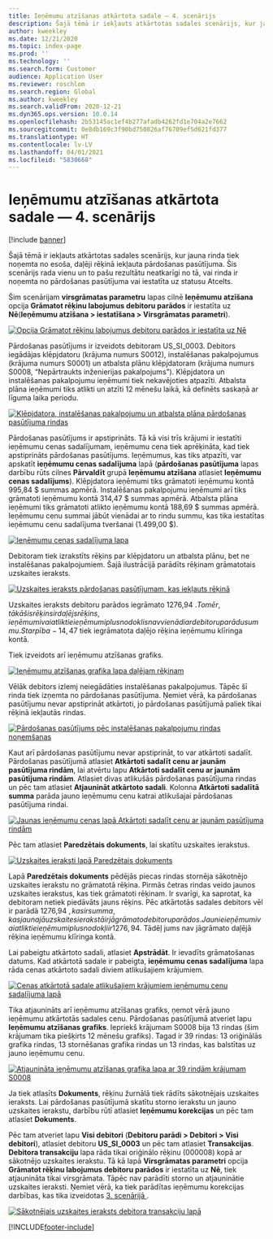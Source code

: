 ```yaml
---
title: Ieņēmumu atzīšanas atkārtota sadale — 4. scenārijs
description: Šajā tēmā ir iekļauts atkārtotas sadales scenārijs, kur jauna rinda tiek noņemta no esoša, daļēji rēķinā iekļauta pārdošanas pasūtījuma. Šis scenārijs rada vienu un to pašu rezultātu neatkarīgi no tā, vai rinda ir noņemta no pārdošanas pasūtījuma vai iestatīta uz statusu Atcelts.
author: kweekley
ms.date: 12/21/2020
ms.topic: index-page
ms.prod: ''
ms.technology: ''
ms.search.form: Customer
audience: Application User
ms.reviewer: roschlom
ms.search.region: Global
ms.author: kweekley
ms.search.validFrom: 2020-12-21
ms.dyn365.ops.version: 10.0.14
ms.openlocfilehash: 2b53145ac1ef4b277afadb4262fd1e704a2e7662
ms.sourcegitcommit: 0e8db169c3f90bd750826af76709ef5d621fd377
ms.translationtype: HT
ms.contentlocale: lv-LV
ms.lasthandoff: 04/01/2021
ms.locfileid: "5830668"
---
```

# <a name="revenue-recognition-reallocation--scenario-4"></a>Ieņēmumu atzīšanas atkārtota sadale — 4. scenārijs

[!include [banner](../includes/banner.md)]

Šajā tēmā ir iekļauts atkārtotas sadales scenārijs, kur jauna rinda tiek noņemta no esoša, daļēji rēķinā iekļauta pārdošanas pasūtījuma. Šis scenārijs rada vienu un to pašu rezultātu neatkarīgi no tā, vai rinda ir noņemta no pārdošanas pasūtījuma vai iestatīta uz statusu Atcelts.

Šim scenārijam **virsgrāmatas parametru** lapas cilnē **Ieņēmumu atzīšana** opcija **Grāmatot rēķinu labojumus debitoru parādos** ir iestatīta uz **Nē**(**Ieņēmumu atzīšana \> iestatīšana \> Virsgrāmatas parametri**).

[![Opcija Grāmatot rēķinu labojumus debitoru parādos ir iestatīta uz Nē](./media/37_rev-rec-scenarios.png)](./media/37_rev-rec-scenarios.png)

Pārdošanas pasūtījums ir izveidots debitoram US\_SI\_0003. Debitors iegādājas klēpjdatoru (krājuma numurs S0012), instalēšanas pakalpojumus (krājuma numurs S0001) un atbalsta plānu klēpjdatoram (krājuma numurs S0008, “Nepārtraukts inženierijas pakalpojums”). Klēpjdatora un instalēšanas pakalpojumu ieņēmumi tiek nekavējoties atpazīti. Atbalsta plāna ieņēmumi tiks atlikti un atzīti 12 mēnešu laikā, kā definēts saskaņā ar līguma laika periodu.

[![Klēpjdatora, instalēšanas pakalpojumu un atbalsta plāna pārdošanas pasūtījuma rindas](./media/38_rev-rec-scenarios.png)](./media/38_rev-rec-scenarios.png)

Pārdošanas pasūtījums ir apstiprināts. Tā kā visi trīs krājumi ir iestatīti ieņēmumu cenas sadalījumam, ieņēmumu cena tiek aprēķināta, kad tiek apstiprināts pārdošanas pasūtījums. Ieņēmumus, kas tiks atpazīti, var apskatīt **ieņēmumu cenas sadalījuma** lapā (**pārdošanas pasūtījuma** lapas darbību rūts cilnes **Pārvaldīt** grupā **Ieņēmumu atzīšana** atlasiet **Ieņēmumu cenas sadalījums**). Klēpjdatora ieņēmumi tiks grāmatoti ieņēmumu kontā 995,84 $ summas apmērā. Instalēšanas pakalpojumu ieņēmumi arī tiks grāmatoti ieņēmumu kontā 314,47 $ summas apmērā. Atbalsta plāna ieņēmumi tiks grāmatoti atlikto ieņēmumu kontā 188,69 $ summas apmērā. Ieņēmumu cenu summai jābūt vienādai ar to rindu summu, kas tika iestatītas ieņēmumu cenu sadalījuma tveršanai (1.499,00 $).

[![Ieņēmumu cenas sadalījuma lapa](./media/39_rev-rec-scenarios.png)](./media/39_rev-rec-scenarios.png)

Debitoram tiek izrakstīts rēķins par klēpjdatoru un atbalsta plānu, bet ne instalēšanas pakalpojumiem. Šajā ilustrācijā parādīts rēķinam grāmatotais uzskaites ieraksts.

[![Uzskaites ieraksts pārdošanas pasūtījumam, kas iekļauts rēķinā](./media/40_rev-rec-scenarios.png)](./media/40_rev-rec-scenarios.png)

Uzskaites ieraksts debitoru parādos iegrāmato 1276,94 $. Tomēr, tā kā šis rēķins ir daļējs rēķins, ieņēmumi vai atliktie ieņēmumi plus nodoklis nav vienādi ar debitoru parādu summu. Starpība -14,47 $ tiek iegrāmatota daļējo rēķina ieņēmumu klīringa kontā.

Tiek izveidots arī ieņēmumu atzīšanas grafiks.

[![Ieņēmumu atzīšanas grafika lapa daļējam rēķinam](./media/41_rev-rec-scenarios.png)](./media/41_rev-rec-scenarios.png)

Vēlāk debitors izlemj neiegādāties instalēšanas pakalpojumus. Tāpēc šī rinda tiek izņemta no pārdošanas pasūtījuma. Ņemiet vērā, ka pārdošanas pasūtījumu nevar apstiprināt atkārtoti, jo pārdošanas pasūtījumā paliek tikai rēķinā iekļautās rindas.

[![Pārdošanas pasūtījums pēc instalēšanas pakalpojumu rindas noņemšanas](./media/42_rev-rec-scenarios.png)](./media/42_rev-rec-scenarios.png)

Kaut arī pārdošanas pasūtījumu nevar apstiprināt, to var atkārtoti sadalīt. Pārdošanas pasūtījumā atlasiet **Atkārtoti sadalīt cenu ar jaunām pasūtījuma rindām**, lai atvērtu lapu **Atkārtoti sadalīt cenu ar jaunām pasūtījuma rindām**. Atlasiet divas atlikušās pārdošanas pasūtījuma rindas un pēc tam atlasiet **Atjaunināt atkārtoto sadali**. Kolonna **Atkārtoti sadalītā summa** parāda jauno ieņēmumu cenu katrai atlikušajai pārdošanas pasūtījuma rindai.

[![Jaunas ieņēmumu cenas lapā Atkārtoti sadalīt cenu ar jaunām pasūtījuma rindām](./media/43_rev-rec-scenarios.png)](./media/43_rev-rec-scenarios.png)

Pēc tam atlasiet **Paredzētais dokuments**, lai skatītu uzskaites ierakstus.

[![Uzskaites ieraksti lapā Paredzētais dokuments](./media/44_rev-rec-scenarios.png)](./media/44_rev-rec-scenarios.png)

Lapā **Paredzētais dokuments** pēdējās piecas rindas stornēja sākotnējo uzskaites ierakstu no grāmatotā rēķina. Pirmās četras rindas veido jaunos uzskaites ierakstus, kas tiek grāmatoti rēķinam. Ir svarīgi, ka saprotat, ka debitoram netiek piedāvāts jauns rēķins. Pēc atkārtotās sadales debitors vēl ir parādā 1276,94 $, kas ir summa, kas jaunajā uzskaites ierakstā ir jāgrāmato debitoru parādos. Jaunie ieņēmumi vai atliktie ieņēmumi plus nodokļi ir 1276,94 $. Tādēļ jums nav jāgrāmato daļējā rēķina ieņēmumu klīringa kontā.

Lai pabeigtu atkārtoto sadali, atlasiet **Apstrādāt**. Ir ievadīts grāmatošanas datums. Kad atkārtotā sadale ir pabeigta, **ieņēmumu cenas sadalījuma** lapa rāda cenas atkārtoto sadali diviem atlikušajiem krājumiem.

[![Cenas atkārtotā sadale atlikušajiem krājumiem ieņēmumu cenu sadalījuma lapā](./media/45_rev-rec-scenarios.png)](./media/45_rev-rec-scenarios.png)

Tika atjaunināts arī ieņēmumu atzīšanas grafiks, ņemot vērā jauno ieņēmumu atkārtotās sadales cenu. Pārdošanas pasūtījumā atveriet lapu **Ieņēmumu atzīšanas grafiks**. Iepriekš krājumam S0008 bija 13 rindas (šim krājumam tika piešķirts 12 mēnešu grafiks). Tagad ir 39 rindas: 13 oriģinālās grafika rindas, 13 stornēšanas grafika rindas un 13 rindas, kas balstītas uz jauno ieņēmumu cenu.

[![Atjaunināta ieņēmumu atzīšanas grafika lapa ar 39 rindām krājumam S0008](./media/46_rev-rec-scenarios.png)](./media/46_rev-rec-scenarios.png)

Ja tiek atlasīts **Dokuments**, rēķinu žurnālā tiek rādīts sākotnējais uzskaites ieraksts. Lai pārdošanas pasūtījumā skatītu storno ierakstu un jauno uzskaites ierakstu, darbību rūtī atlasiet **Ieņēmumu korekcijas** un pēc tam atlasiet **Dokuments**.

Pēc tam atveriet lapu **Visi debitori** (**Debitoru parādi \> Debitori \> Visi debitori**), atlasiet debitoru **US\_SI\_0003** un pēc tam atlasiet **Transakcijas**. **Debitora transakciju** lapa rāda tikai oriģinālo rēķinu (000008) kopā ar sākotnējo uzskaites ierakstu. Tā kā lapā **Virsgrāmatas parametri** opcija **Grāmatot rēķinu labojumus debitoru parādos** ir iestatīta uz **Nē**, tiek atjaunināta tikai virsgrāmata. Tāpēc nav parādīti storno un atjauninātie uzskaites ieraksti. Ņemiet vērā, ka tiek parādītas ieņēmumu korekcijas darbības, kas tika izveidotas [3. scenārijā ](rev-rec-reallocation-scenario-3.md).

[![Sākotnējais uzskaites ieraksts debitora transakciju lapā](./media/47_rev-rec-scenarios.png)](./media/47_rev-rec-scenarios.png)


[!INCLUDE[footer-include](../../includes/footer-banner.md)]